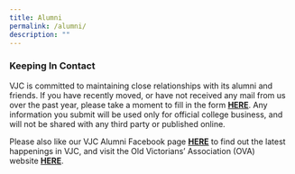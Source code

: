 ```yaml
---
title: Alumni
permalink: /alumni/
description: ""
---
```

### Keeping In Contact


VJC is committed to maintaining close relationships with its alumni and friends. If you have recently moved, or have not received any mail from us over the past year, please take a moment to fill in the form [**HERE**](https://form.gov.sg/5cc69ddcdd469500175b8373). Any information you submit will be used only for official college business, and will not be shared with any third party or published online.

Please also like our VJC Alumni Facebook page [**HERE**](https://www.facebook.com/VJCAlumni) to find out the latest happenings in VJC, and visit the Old Victorians’ Association (OVA) website [**HERE**](https://www.ova.org.sg/).